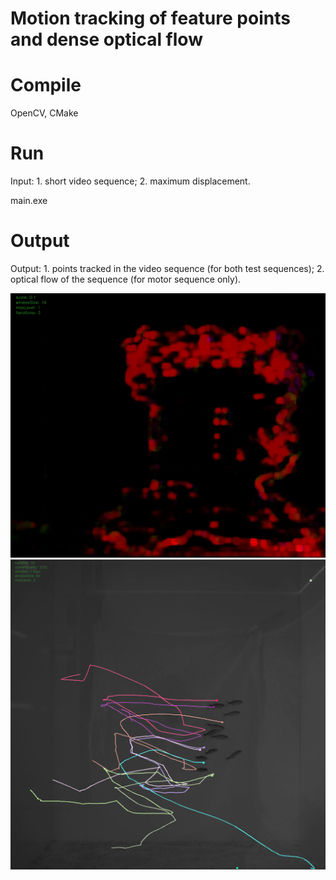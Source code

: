 # Motion tracking of feature points and dense optical flow

# Compile

OpenCV, CMake

# Run

Input: 1. short video sequence; 2. maximum displacement.

main.exe

# Output

Output: 1. points tracked in the video sequence (for both test sequences); 2. optical flow of the sequence (for motor sequence only).

![1](FLOW_SEGM_r5.mpg_s.png)
![2](halak1.mpg_s.png)

